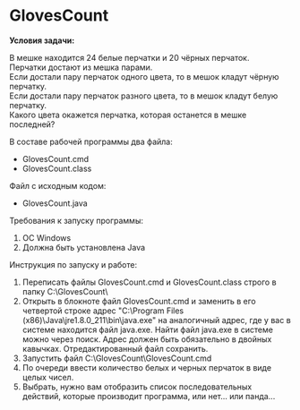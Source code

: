 # GlovesCount
<b>Условия задачи:</b> <br />

В мешке находится 24 белые перчатки и 20 чёрных перчаток. <br />
Перчатки достают из мешка парами. <br />
Если достали пару перчаток одного цвета, то в мешок кладут чёрную перчатку. <br />
Если достали пару перчаток разного цвета, то в мешок кладут белую перчатку. <br />
Какого цвета окажется перчатка, которая останется в мешке последней?

В составе рабочей программы два файла:
- GlovesCount.cmd
- GlovesCount.class

Файл с исходным кодом:
- GlovesCount.java

Требования к запуску программы:
1. ОС Windows
2. Должна быть установлена Java

Инструкция по запуску и работе:
1. Переписать файлы GlovesCount.cmd и GlovesCount.class строго в папку C:\GlovesCount\
2. Открыть в блокноте файл GlovesCount.cmd и заменить в его четвертой строке адрес "C:\Program Files (x86)\Java\jre1.8.0_211\bin\java.exe" на аналогичный адрес, где у вас в системе находится файл java.exe. Найти файл java.exe в системе можно через поиск. Адрес должен быть обязательно в двойных кавычках. Отредактированный файл сохранить.
3. Запустить файл C:\GlovesCount\GlovesCount.cmd
4. По очереди ввести количество белых и черных перчаток в виде целых чисел.
5. Выбрать, нужно вам отобразить список последовательных действий, которые производит программа, или нет... или панда...

